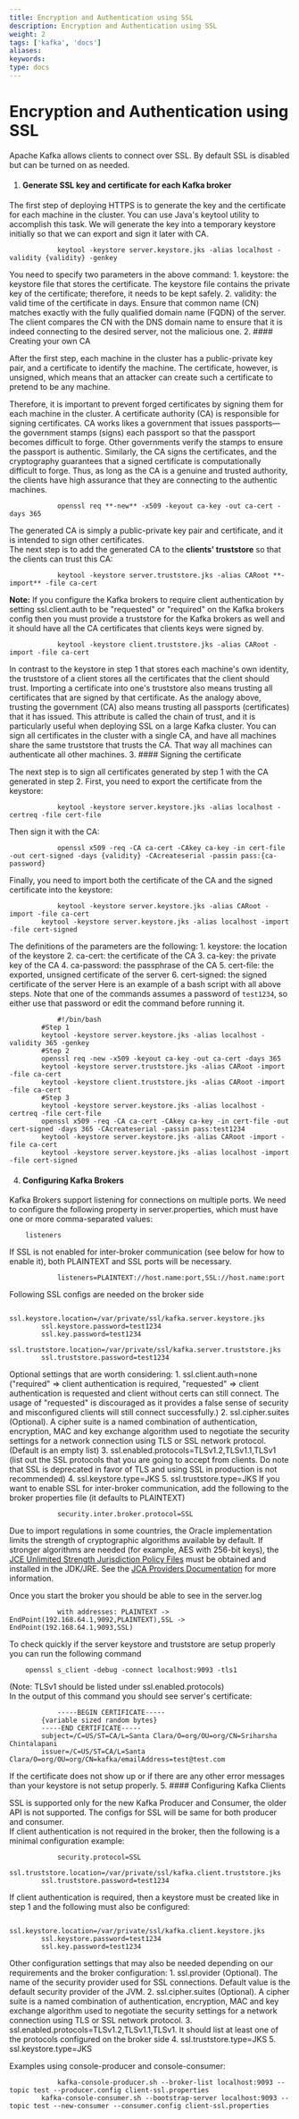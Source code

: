 ```yaml
---
title: Encryption and Authentication using SSL
description: Encryption and Authentication using SSL
weight: 2
tags: ['kafka', 'docs']
aliases: 
keywords: 
type: docs
---
```


# Encryption and Authentication using SSL

Apache Kafka allows clients to connect over SSL. By default SSL is disabled but can be turned on as needed. 

  1. #### Generate SSL key and certificate for each Kafka broker

The first step of deploying HTTPS is to generate the key and the certificate for each machine in the cluster. You can use Java's keytool utility to accomplish this task. We will generate the key into a temporary keystore initially so that we can export and sign it later with CA. 
    
                keytool -keystore server.keystore.jks -alias localhost -validity {validity} -genkey

You need to specify two parameters in the above command: 
    1. keystore: the keystore file that stores the certificate. The keystore file contains the private key of the certificate; therefore, it needs to be kept safely.
    2. validity: the valid time of the certificate in days.
Ensure that common name (CN) matches exactly with the fully qualified domain name (FQDN) of the server. The client compares the CN with the DNS domain name to ensure that it is indeed connecting to the desired server, not the malicious one.
  2. #### Creating your own CA

After the first step, each machine in the cluster has a public-private key pair, and a certificate to identify the machine. The certificate, however, is unsigned, which means that an attacker can create such a certificate to pretend to be any machine.

Therefore, it is important to prevent forged certificates by signing them for each machine in the cluster. A certificate authority (CA) is responsible for signing certificates. CA works likes a government that issues passports—the government stamps (signs) each passport so that the passport becomes difficult to forge. Other governments verify the stamps to ensure the passport is authentic. Similarly, the CA signs the certificates, and the cryptography guarantees that a signed certificate is computationally difficult to forge. Thus, as long as the CA is a genuine and trusted authority, the clients have high assurance that they are connecting to the authentic machines. 
    
                openssl req **-new** -x509 -keyout ca-key -out ca-cert -days 365

The generated CA is simply a public-private key pair and certificate, and it is intended to sign other certificates.  
The next step is to add the generated CA to the **clients' truststore** so that the clients can trust this CA: 
    
                keytool -keystore server.truststore.jks -alias CARoot **-import** -file ca-cert

**Note:** If you configure the Kafka brokers to require client authentication by setting ssl.client.auth to be "requested" or "required" on the Kafka brokers config then you must provide a truststore for the Kafka brokers as well and it should have all the CA certificates that clients keys were signed by. 
    
                keytool -keystore client.truststore.jks -alias CARoot -import -file ca-cert

In contrast to the keystore in step 1 that stores each machine's own identity, the truststore of a client stores all the certificates that the client should trust. Importing a certificate into one's truststore also means trusting all certificates that are signed by that certificate. As the analogy above, trusting the government (CA) also means trusting all passports (certificates) that it has issued. This attribute is called the chain of trust, and it is particularly useful when deploying SSL on a large Kafka cluster. You can sign all certificates in the cluster with a single CA, and have all machines share the same truststore that trusts the CA. That way all machines can authenticate all other machines.
  3. #### Signing the certificate

The next step is to sign all certificates generated by step 1 with the CA generated in step 2. First, you need to export the certificate from the keystore: 
    
                keytool -keystore server.keystore.jks -alias localhost -certreq -file cert-file

Then sign it with the CA: 
    
                openssl x509 -req -CA ca-cert -CAkey ca-key -in cert-file -out cert-signed -days {validity} -CAcreateserial -passin pass:{ca-password}

Finally, you need to import both the certificate of the CA and the signed certificate into the keystore: 
    
                keytool -keystore server.keystore.jks -alias CARoot -import -file ca-cert
            keytool -keystore server.keystore.jks -alias localhost -import -file cert-signed

The definitions of the parameters are the following: 
    1. keystore: the location of the keystore
    2. ca-cert: the certificate of the CA
    3. ca-key: the private key of the CA
    4. ca-password: the passphrase of the CA
    5. cert-file: the exported, unsigned certificate of the server
    6. cert-signed: the signed certificate of the server
Here is an example of a bash script with all above steps. Note that one of the commands assumes a password of `test1234`, so either use that password or edit the command before running it. 
    
                #!/bin/bash
            #Step 1
            keytool -keystore server.keystore.jks -alias localhost -validity 365 -genkey
            #Step 2
            openssl req -new -x509 -keyout ca-key -out ca-cert -days 365
            keytool -keystore server.truststore.jks -alias CARoot -import -file ca-cert
            keytool -keystore client.truststore.jks -alias CARoot -import -file ca-cert
            #Step 3
            keytool -keystore server.keystore.jks -alias localhost -certreq -file cert-file
            openssl x509 -req -CA ca-cert -CAkey ca-key -in cert-file -out cert-signed -days 365 -CAcreateserial -passin pass:test1234
            keytool -keystore server.keystore.jks -alias CARoot -import -file ca-cert
            keytool -keystore server.keystore.jks -alias localhost -import -file cert-signed

  4. #### Configuring Kafka Brokers

Kafka Brokers support listening for connections on multiple ports. We need to configure the following property in server.properties, which must have one or more comma-separated values: 
    
        listeners

If SSL is not enabled for inter-broker communication (see below for how to enable it), both PLAINTEXT and SSL ports will be necessary. 
    
                listeners=PLAINTEXT://host.name:port,SSL://host.name:port

Following SSL configs are needed on the broker side 
    
                ssl.keystore.location=/var/private/ssl/kafka.server.keystore.jks
            ssl.keystore.password=test1234
            ssl.key.password=test1234
            ssl.truststore.location=/var/private/ssl/kafka.server.truststore.jks
            ssl.truststore.password=test1234

Optional settings that are worth considering: 
    1. ssl.client.auth=none ("required" => client authentication is required, "requested" => client authentication is requested and client without certs can still connect. The usage of "requested" is discouraged as it provides a false sense of security and misconfigured clients will still connect successfully.)
    2. ssl.cipher.suites (Optional). A cipher suite is a named combination of authentication, encryption, MAC and key exchange algorithm used to negotiate the security settings for a network connection using TLS or SSL network protocol. (Default is an empty list)
    3. ssl.enabled.protocols=TLSv1.2,TLSv1.1,TLSv1 (list out the SSL protocols that you are going to accept from clients. Do note that SSL is deprecated in favor of TLS and using SSL in production is not recommended)
    4. ssl.keystore.type=JKS
    5. ssl.truststore.type=JKS
If you want to enable SSL for inter-broker communication, add the following to the broker properties file (it defaults to PLAINTEXT) 
    
                security.inter.broker.protocol=SSL

Due to import regulations in some countries, the Oracle implementation limits the strength of cryptographic algorithms available by default. If stronger algorithms are needed (for example, AES with 256-bit keys), the [JCE Unlimited Strength Jurisdiction Policy Files](http://www.oracle.com/technetwork/java/javase/downloads/index.html) must be obtained and installed in the JDK/JRE. See the [JCA Providers Documentation](https://docs.oracle.com/javase/8/docs/technotes/guides/security/SunProviders.html) for more information. 

Once you start the broker you should be able to see in the server.log 
    
                with addresses: PLAINTEXT -> EndPoint(192.168.64.1,9092,PLAINTEXT),SSL -> EndPoint(192.168.64.1,9093,SSL)

To check quickly if the server keystore and truststore are setup properly you can run the following command 
    
        openssl s_client -debug -connect localhost:9093 -tls1

(Note: TLSv1 should be listed under ssl.enabled.protocols)  
In the output of this command you should see server's certificate: 
    
                -----BEGIN CERTIFICATE-----
            {variable sized random bytes}
            -----END CERTIFICATE-----
            subject=/C=US/ST=CA/L=Santa Clara/O=org/OU=org/CN=Sriharsha Chintalapani
            issuer=/C=US/ST=CA/L=Santa Clara/O=org/OU=org/CN=kafka/emailAddress=test@test.com

If the certificate does not show up or if there are any other error messages than your keystore is not setup properly.
  5. #### Configuring Kafka Clients

SSL is supported only for the new Kafka Producer and Consumer, the older API is not supported. The configs for SSL will be same for both producer and consumer.  
If client authentication is not required in the broker, then the following is a minimal configuration example: 
    
                security.protocol=SSL
            ssl.truststore.location=/var/private/ssl/kafka.client.truststore.jks
            ssl.truststore.password=test1234

If client authentication is required, then a keystore must be created like in step 1 and the following must also be configured: 
    
                ssl.keystore.location=/var/private/ssl/kafka.client.keystore.jks
            ssl.keystore.password=test1234
            ssl.key.password=test1234

Other configuration settings that may also be needed depending on our requirements and the broker configuration: 
    1. ssl.provider (Optional). The name of the security provider used for SSL connections. Default value is the default security provider of the JVM.
    2. ssl.cipher.suites (Optional). A cipher suite is a named combination of authentication, encryption, MAC and key exchange algorithm used to negotiate the security settings for a network connection using TLS or SSL network protocol.
    3. ssl.enabled.protocols=TLSv1.2,TLSv1.1,TLSv1. It should list at least one of the protocols configured on the broker side
    4. ssl.truststore.type=JKS
    5. ssl.keystore.type=JKS
  
Examples using console-producer and console-consumer: 
    
                kafka-console-producer.sh --broker-list localhost:9093 --topic test --producer.config client-ssl.properties
            kafka-console-consumer.sh --bootstrap-server localhost:9093 --topic test --new-consumer --consumer.config client-ssl.properties



